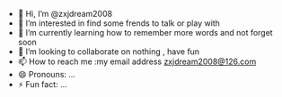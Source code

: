 - 👋 Hi, I’m @zxjdream2008
- 👀 I’m interested in find some frends to talk or play with
- 🌱 I’m currently learning how to remember more words and not forget soon
- 💞️ I’m looking to collaborate on nothing , have fun 
- 📫 How to reach me :my email address  zxjdream2008@126.com
- 😄 Pronouns: ...
- ⚡ Fun fact: ...

<!---
zxjdream2008/zxjdream2008 is a ✨ special ✨ repository because its `README.md` (this file) appears on your GitHub profile.
You can click the Preview link to take a look at your changes.
--->
